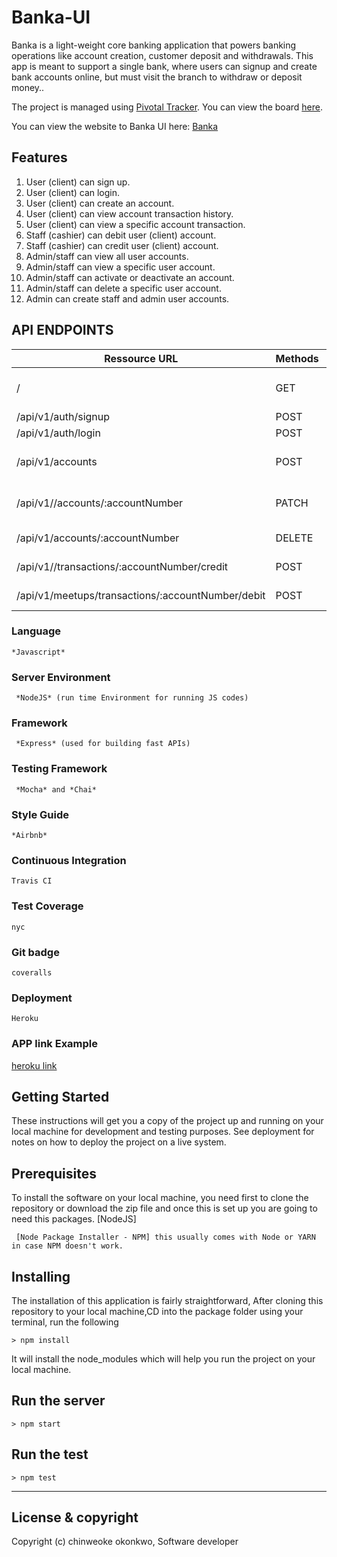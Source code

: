 
# Banka-UI

Banka is a light-weight core banking application that powers banking operations like account creation, customer deposit and withdrawals. This app is meant to support a single bank, where users can signup and create bank accounts online, but must visit the branch to withdraw or deposit money..

The project is managed using [Pivotal Tracker](https://www.pivotaltracker.com). You can view the board [here](https://www.pivotaltracker.com/n/projects/2321462).

You can view the website to Banka UI here: [Banka](https://g-chilie.github.io/Banka/)

## Features

1. User (client) can sign up.
2. User (client) can login.
3. User (client) can create an account.
4. User (client) can view account transaction history.
5. User (client) can view a specific account transaction.
6. Staff (cashier) can debit user (client) account.
7. Staff (cashier) can credit user (client) account.
8. Admin/staff can view all user accounts.
9. Admin/staff can view a specific user account.
10. Admin/staff can activate or deactivate an account.
11. Admin/staff can delete a specific user account.
12. Admin can create staff and admin user accounts.

## API ENDPOINTS

| Ressource URL | Methods  | Description  |
| ------- | --- | --- |
| / | GET | The index (welcome message) |
| /api/v1/auth/signup | POST | sign up |
| /api/v1/auth/login | POST | login |
| /api/v1/accounts | POST | Create bank account  |
| /api/v1//accounts/:accountNumber | PATCH | activate or deactivate an account |
| /api/v1/accounts/:accountNumber | DELETE | delete an account |
| /api/v1//transactions/:accountNumber/credit | POST | credit an account |
| /api/v1/meetups/transactions/:accountNumber/debit| POST | debit an account |



### Language
```
*Javascript*
```
### Server Environment
```
 *NodeJS* (run time Environment for running JS codes)
 ```
### Framework
```
 *Express* (used for building fast APIs)
 ```
### Testing Framework
```
 *Mocha* and *Chai*
 ```
### Style Guide
```
*Airbnb*
```
### Continuous Integration
```
Travis CI
```
### Test Coverage
```
nyc
```
### Git badge
```
coveralls
```
### Deployment
```
Heroku
```
### APP link Example

[heroku link](https://dashboard.heroku.com/apps/banka-chi)

## Getting Started
These instructions will get you a copy of the project up and running on your local machine for development and testing purposes. See deployment for notes on how to deploy the project on a live system.

## Prerequisites
To install the software on your local machine, you need first to clone the repository or download the zip file and once this is set up you are going to need this packages. [NodeJS]

```
 [Node Package Installer - NPM] this usually comes with Node or YARN in case NPM doesn't work.
```

## Installing
The installation of this application is fairly straightforward, After cloning this repository to your local machine,CD into the package folder using your terminal, run the following

```
> npm install
```

It will install the node_modules which will help you run the project on your local machine.

## Run the server
```
> npm start
```
## Run the test
```
> npm test
```


---

## License & copyright
Copyright (c) chinweoke okonkwo, Software developer
